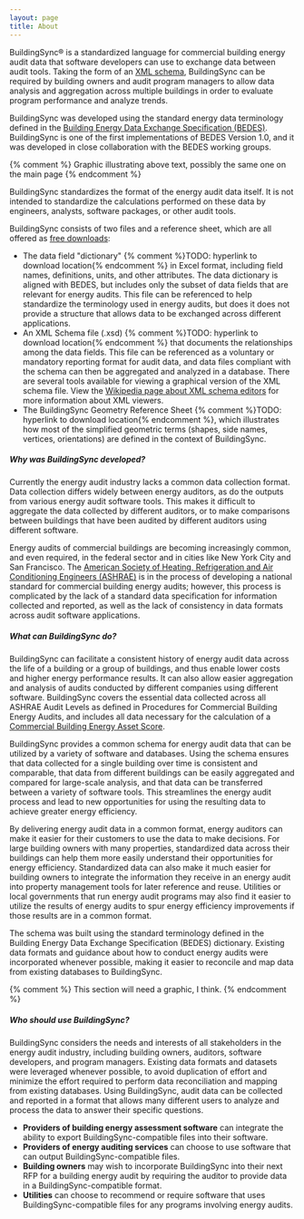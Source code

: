 ```yaml
---
layout: page
title: About
---
```


BuildingSync® is a standardized language for commercial 
building energy audit data that software developers can use to exchange 
data between audit tools. Taking the form of an 
[XML schema](https://en.wikipedia.org/wiki/XML_Schema_(W3C)), 
BuildingSync can be required by building owners and audit program 
managers to allow data analysis and aggregation across multiple 
buildings in order to evaluate program performance and analyze trends.

BuildingSync was developed using the standard energy data terminology 
defined in the [Building Energy Data Exchange Specification (BEDES)](https://bedes.lbl.gov/). 
BuildingSync is one of the first implementations of BEDES Version 1.0, 
and it was developed in close collaboration with the BEDES working 
groups.

{% comment %}
Graphic illustrating above text, possibly the same one on the main page
{% endcomment %}

BuildingSync standardizes the format of the energy audit data itself. 
It is not intended to standardize the calculations performed on these 
data by engineers, analysts, software packages, or other audit tools.

BuildingSync consists of two files and a reference sheet, which are all
offered as [free downloads](https://github.com/BuildingSync/schema/releases):

- The data field "dictionary" {% comment %}TODO: hyperlink to download 
location{% endcomment %} in Excel format, including field names, 
definitions, units, and other attributes. The data dictionary is aligned 
with BEDES, but includes only the subset of data fields that are 
relevant for energy audits. This file can be referenced to help 
standardize the terminology used in energy audits, but does it does not 
provide a structure that allows data to be exchanged across different 
applications.
- An XML Schema file (.xsd) {% comment %}TODO: hyperlink to download 
location{% endcomment %} that documents the relationships among the data 
fields. This file can be referenced as a voluntary or mandatory
reporting format for audit data, and data files compliant with the 
schema can then be aggregated and analyzed in a database. There are 
several tools available for viewing a graphical version of the XML 
schema file. View the 
[Wikipedia page about XML schema editors](https://en.wikipedia.org/wiki/XML_Schema_Editor#XML_Schema_Editors) 
for more information about XML viewers.
- The BuildingSync Geometry Reference Sheet {% comment %}TODO: hyperlink 
to download location{% endcomment %}, which illustrates how most of the 
simplified geometric terms (shapes, side names, vertices, orientations) 
are defined in the context of BuildingSync.

##### Why was BuildingSync developed?
Currently the energy audit industry lacks a common data collection 
format. Data collection differs widely between energy auditors, as do 
the outputs from various energy audit software tools. This makes it 
difficult to aggregate the data collected by different auditors, or to 
make comparisons between buildings that have been audited by different 
auditors using different software.

Energy audits of commercial buildings are becoming increasingly common, 
and even required, in the federal sector and in cities like New York 
City and San Francisco. The [American Society of Heating, Refrigeration and Air Conditioning Engineers (ASHRAE)](https://www.ashrae.org/) 
is in the process of developing a national standard for commercial 
building energy audits; however, this process is complicated by the 
lack of a standard data specification for information collected and 
reported, as well as the lack of consistency in data formats across 
audit software applications.

##### What can BuildingSync do?
BuildingSync can facilitate a consistent history of energy audit data 
across the life of a building or a group of buildings, and thus enable 
lower costs and higher energy performance results. It can also allow 
easier aggregation and analysis of audits conducted by different 
companies using different software. BuildingSync covers the essential 
data collected across all ASHRAE Audit Levels as defined in Procedures
for Commercial Building Energy Audits, and includes all data necessary 
for the calculation of a [Commercial Building Energy Asset Score](http://energy.gov/eere/buildings/commercial-building-energy-asset-score).

BuildingSync provides a common schema for energy audit data that can be
utilized by a variety of software and databases. Using the schema 
ensures that data collected for a single building over time is 
consistent and comparable, that data from different buildings can be 
easily aggregated and compared for large-scale analysis, and that data 
can be transferred between a variety of software tools. This streamlines 
the energy audit process and lead to new opportunities for using the 
resulting data to achieve greater energy efficiency.

By delivering energy audit data in a common format, energy auditors can
make it easier for their customers to use the data to make decisions.
For large building owners with many properties, standardized data across 
their buildings can help them more easily understand their opportunities 
for energy efficiency. Standardized data can also make it much easier 
for building owners to integrate the information they receive in an 
energy audit into property management tools for later reference and 
reuse.  Utilities or local governments that run energy audit programs 
may also find it easier to utilize the results of energy audits to spur
energy efficiency improvements if those results are in a common format.

The schema was built using the standard terminology defined in the 
Building Energy Data Exchange Specification (BEDES) dictionary. Existing
data formats and guidance about how to conduct energy audits were 
incorporated whenever possible, making it easier to reconcile and map 
data from existing databases to BuildingSync.

{% comment %}
This section will need a graphic, I think.
{% endcomment %}

##### Who should use BuildingSync?
BuildingSync considers the needs and interests of all stakeholders in 
the energy audit industry, including building owners, auditors, software 
developers, and program managers. Existing data formats and datasets 
were leveraged whenever possible, to avoid duplication of effort and 
minimize the effort required to perform data reconciliation and mapping
from existing databases. Using BuildingSync, audit data can be collected 
and reported in a format that allows many different users to analyze and 
process the data to answer their specific questions.

- **Providers of building energy assessment software** can integrate the 
ability to export BuildingSync-compatible files into their software.
- **Providers of energy auditing services** can choose to use software 
that can output BuildingSync-compatible files.
- **Building owners** may wish to incorporate BuildingSync into their 
next RFP for a building energy audit by requiring the auditor to provide 
data in a BuildingSync-compatible format.
- **Utilities** can choose to recommend or require software that uses 
BuildingSync-compatible files for any programs involving energy audits.
